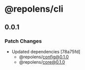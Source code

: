 # @repolens/cli

## 0.0.1

### Patch Changes

- Updated dependencies [78a75fd]
  - @repolens/config@0.1.0
  - @repolens/core@0.1.0
